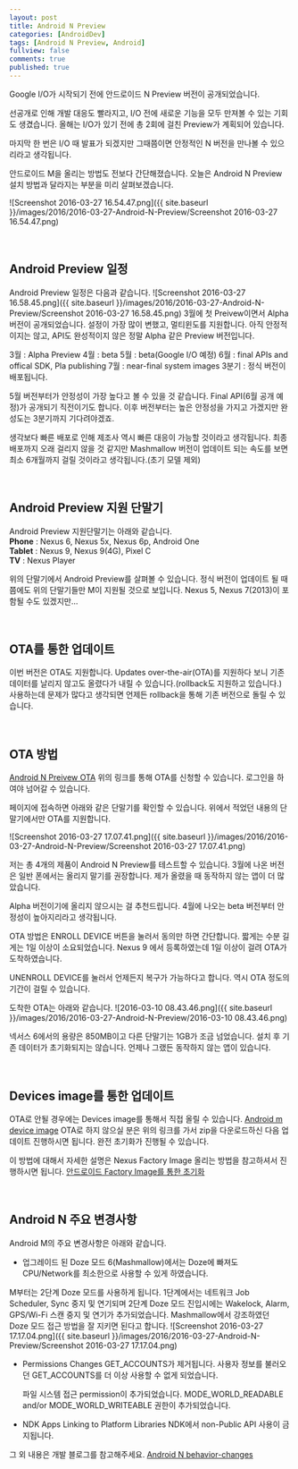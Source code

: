 ```yaml
---
layout: post
title: Android N Preview
categories: [AndroidDev]
tags: [Android N Preview, Android]
fullview: false
comments: true
published: true
---
```


 Google I/O가 시작되기 전에 안드로이드 N Preview 버전이 공개되었습니다.

 선공개로 인해 개발 대응도 빨라지고, I/O 전에 새로운 기능을 모두 만져볼 수 있는 기회도 생겼습니다. 올해는 I/O가 있기 전에 총 2회에 걸친 Preview가 계획되어 있습니다.

 마지막 한 번은 I/O 때 발표가 되겠지만 그때쯤이면 안정적인 N 버전을 만나볼 수 있으리라고 생각됩니다.

 안드로이드 M을 올리는 방법도 전보다 간단해졌습니다. 오늘은 Android N Preview 설치 방법과 달라지는 부분을 미리 살펴보겠습니다.

 ![Screenshot 2016-03-27 16.54.47.png]({{ site.baseurl }}/images/2016/2016-03-27-Android-N-Preview/Screenshot 2016-03-27 16.54.47.png)

<br />

## Android Preview 일정

Android Preview 일정은 다음과 같습니다.
![Screenshot 2016-03-27 16.58.45.png]({{ site.baseurl }}/images/2016/2016-03-27-Android-N-Preview/Screenshot 2016-03-27 16.58.45.png)
 3월에 첫 Preivew이면서 Alpha 버전이 공개되었습니다. 설정이 가장 많이 변했고, 멀티윈도를 지원합니다. 아직 안정적이지는 않고, API도 완성적이지 않은 정말 Alpha 같은 Preview 버전입니다.

 3월 : Alpha Preview
 4월 : beta
 5월 : beta(Google I/O 예정)
 6월 : final APIs and offical SDK, Pla publishing
 7월 : near-final system images
 3분기 : 정식 버전이 배포됩니다.

 5월 버전부터가 안정성이 가장 높다고 볼 수 있을 것 같습니다. Final API(6월 공개 예정)가 공개되기 직전이기도 합니다. 이후 버전부터는 높은 안정성을 가지고 가겠지만 완성도는 3분기까지 기다려야겠죠.

  생각보다 빠른 배포로 인해 제조사 역시 빠른 대응이 가능할 것이라고 생각됩니다. 최종 배포까지 오래 걸리지 않을 것 같지만 Mashmallow 버전이 업데이트 되는 속도를 보면 최소 6개월까지 걸릴 것이라고 생각됩니다.(초기 모델 제외)

<br />

## Android Preview 지원 단말기

 Android Preview 지원단말기는 아래와 같습니다.
 <br />
 **Phone** : Nexus 6, Nexus 5x, Nexus 6p, Android One
 <br />
 **Tablet** : Nexus 9, Nexus 9(4G), Pixel C
 <br />
 **TV** : Nexus Player

 위의 단말기에서 Android Preview를 살펴볼 수 있습니다.
정식 버전이 업데이트 될 때쯤에도 위의 단말기들만 M이 지원될 것으로 보입니다. Nexus 5, Nexus 7(2013)이 포함될 수도 있겠지만...

<br />

## OTA를 통한 업데이트

이번 버전은 OTA도 지원합니다. Updates over-the-air(OTA)를 지원하다 보니 기존 데이터를 날리지 않고도 올렸다가 내릴 수 있습니다.(rollback도 지원하고 있습니다.) 사용하는데 문제가 많다고 생각되면 언제든 rollback을 통해 기존 버전으로 돌릴 수 있습니다.

<br />

## OTA 방법

[Android N Preivew OTA](https://www.google.com/android/beta)
위의 링크를 통해 OTA를 신청할 수 있습니다. 로그인을 하여야 넘어갈 수 있습니다.

페이지에 접속하면 아래와 같은 단말기를 확인할 수 있습니다. 위에서 적었던 내용의 단말기에서만 OTA를 지원합니다.

![Screenshot 2016-03-27 17.07.41.png]({{ site.baseurl }}/images/2016/2016-03-27-Android-N-Preview/Screenshot 2016-03-27 17.07.41.png)

저는 총 4개의 제품이 Android N Preview를 테스트할 수 있습니다.
3월에 나온 버전은 일반 폰에서는 올리지 말기를 권장합니다.
제가 올렸을 때 동작하지 않는 앱이 더 많았습니다.

Alpha 버전이기에 올리지 않으시는 걸 추천드립니다. 4월에 나오는 beta 버전부터 안정성이 높아지리라고 생각됩니다.

OTA 방법은 ENROLL DEVICE 버튼을 눌러서 동의만 하면 간단합니다. 짧게는 수분 길게는 1일 이상이 소요되었습니다. Nexus 9 에서 등록하였는데 1일 이상이 걸려 OTA가 도착하였습니다.

UNENROLL DEVICE를 눌러서 언제든지 복구가 가능하다고 합니다. 역시 OTA 정도의 기간이 걸릴 수 있습니다.

도착한 OTA는 아래와 같습니다.
 ![2016-03-10 08.43.46.png]({{ site.baseurl }}/images/2016/2016-03-27-Android-N-Preview/2016-03-10 08.43.46.png)

 넥서스 6에서의 용량은 850MB이고 다른 단말기는 1GB가 조금 넘었습니다.
설치 후 기존 데이터가 초기화되지는 않습니다. 언제나 그랬든 동작하지 않는 앱이 있습니다.

<br />

## Devices image를 통한 업데이트

 OTA로 안될 경우에는 Devices image를 통해서 직접 올릴 수 있습니다.
 [Android m device image](http://developer.android.com/preview/download.html)
OTA로 하지 않으실 분은 위의 링크를 가서 zip을 다운로드하신 다음 업데이트 진행하시면 됩니다. 완전 초기화가 진행될 수 있습니다.

 이 방법에 대해서 자세한 설명은 Nexus Factory Image 올리는 방법을 참고하셔서 진행하시면 됩니다.
 [안드로이드 Factory Image를 통한 초기화](http://thdev.net/631)

<br />

## Android N 주요 변경사항

Android M의 주요 변경사항은 아래와 같습니다.
* 업그레이드 된 Doze 모드
  6(Mashmallow)에서는 Doze에 빠져도 CPU/Network를 최소한으로 사용할 수 있게 하였습니다.

 M부터는 2단계 Doze 모드를 사용하게 됩니다.
1단계에서는 네트워크 Job Scheduler, Sync 중지 및 연기되며 2단계 Doze 모드 진입시에는 Wakelock, Alarm, GPS/Wi-Fi 스캔 중지 및 연기가 추가되었습니다. Mashmallow에서 강조하였던 Doze 모드 접근 방법을 잘 지키면 된다고 합니다.
![Screenshot 2016-03-27 17.17.04.png]({{ site.baseurl }}/images/2016/2016-03-27-Android-N-Preview/Screenshot 2016-03-27 17.17.04.png)

* Permissions Changes
  GET_ACCOUNTS가 제거됩니다. 사용자 정보를 불러오던 GET_ACCOUNTS를 더 이상 사용할 수 없게 되었습니다.

  파일 시스템 접근 permission이 추가되었습니다. MODE_WORLD_READABLE and/or MODE_WORLD_WRITEABLE 권한이 추가되었습니다.

* NDK Apps Linking to Platform Libraries
   NDK에서 non-Public API 사용이 금지됩니다.

그 외 내용은 개발 블로그를 참고해주세요.
[Android N behavior-changes](http://developer.android.com/preview/behavior-changes.html)
